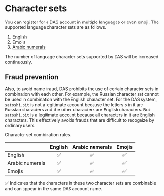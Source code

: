 # Character sets

You can register for a DAS account in multiple languages or even emoji. The supported language character sets are as follows.

1. [English](https://github.com/DeAccountSystems/cell-data-generator/blob/master/data/char_set_en.txt)
2. [Emojis](https://github.com/DeAccountSystems/cell-data-generator/blob/master/data/char_set_emoji.txt)
3. [Arabic numerals](https://github.com/DeAccountSystems/cell-data-generator/blob/master/data/char_set_digit.txt)

The number of language character sets supported by DAS will be increased continuously.

## Fraud prevention

Also, to avoid name fraud, DAS prohibits the use of certain character sets in combination with each other. For example, the Russian character set cannot be used in combination with the English character set. For the DAS system, `satоshi.bit` is not a legitimate account because the letters `о` in it are Russian characters and the other characters are English characters. But `satоshi.bit` is a legitimate account because all characters in it are English characters. This effectively avoids frauds that are difficult to recognize by ordinary users.

Character set combination rules.

|  | English | Arabic numerals | Emojis |
| :--- | :---: | :---: | :---: |
| English | ✅ | ✅ | ✅ |
| Arabic numerals | ✅ | ✅ | ✅ |
| Emojis | ✅ | ✅ | ✅ |

✅ Indicates that the characters in these two character sets are combinable and can appear in the same DAS account name.

